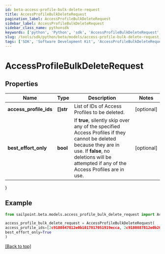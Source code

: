 ```yaml
---
id: beta-access-profile-bulk-delete-request
title: AccessProfileBulkDeleteRequest
pagination_label: AccessProfileBulkDeleteRequest
sidebar_label: AccessProfileBulkDeleteRequest
sidebar_class_name: pythonsdk
keywords: ['python', 'Python', 'sdk', 'AccessProfileBulkDeleteRequest', 'BetaAccessProfileBulkDeleteRequest'] 
slug: /tools/sdk/python/beta/models/access-profile-bulk-delete-request
tags: ['SDK', 'Software Development Kit', 'AccessProfileBulkDeleteRequest', 'BetaAccessProfileBulkDeleteRequest']
---
```


# AccessProfileBulkDeleteRequest


## Properties

Name | Type | Description | Notes
------------ | ------------- | ------------- | -------------
**access_profile_ids** | **[]str** | List of IDs of Access Profiles to be deleted. | [optional] 
**best_effort_only** | **bool** | If **true**, silently skip over any of the specified Access Profiles if they cannot be deleted because they are in use. If **false**, no deletions will be attempted if any of the Access Profiles are in use. | [optional] 
}

## Example

```python
from sailpoint.beta.models.access_profile_bulk_delete_request import AccessProfileBulkDeleteRequest

access_profile_bulk_delete_request = AccessProfileBulkDeleteRequest(
access_profile_ids=[2c9180847812e0b1017817051919ecca, 2c9180887812e0b201781e129f151816],
best_effort_only=True
)

```
[[Back to top]](#) 

